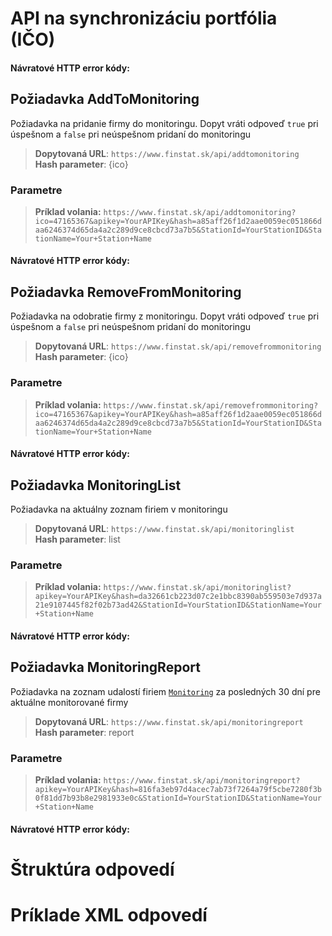 # API na synchronizáciu portfólia (IČO)

[](monitoring-categories.md ':include')

#### Návratové HTTP error kódy:

[](../../../common/http/errorcodes-sk.md ':include')

## Požiadavka AddToMonitoring
Požiadavka na pridanie firmy do monitoringu.
Dopyt vráti odpoveď `true` pri úspešnom a `false`  pri neúspešnom pridaní do monitoringu

> **Dopytovaná URL**: ```https://www.finstat.sk/api/addtomonitoring```<br />
> **Hash parameter**: {ico}

### Parametre
[](../../../common/parameters/monitoring-addremove-ico-sk.md ':include')

[](../../../common/parameters/parameters-sk.md ':include')

> **Príklad volania:** ```https://www.finstat.sk/api/addtomonitoring?ico=47165367&apikey=YourAPIKey&hash=a85aff26f1d2aae0059ec051866daa6246374d65da4a2c289d9ce8cbcd73a7b5&StationId=YourStationID&StationName=Your+Station+Name```

#### Návratové HTTP error kódy:
[](../../../common/http/errorcodes-sk.md ':include')

## Požiadavka RemoveFromMonitoring
Požiadavka na odobratie firmy z monitoringu.
Dopyt vráti odpoveď `true` pri úspešnom a `false`  pri neúspešnom pridaní do monitoringu

> **Dopytovaná URL**: ```https://www.finstat.sk/api/removefrommonitoring```<br />
> **Hash parameter**: {ico}

### Parametre
[](../../../common/parameters/monitoring-addremove-ico-sk.md ':include')

[](../../../common/parameters/parameters-sk.md ':include')

> **Príklad volania:** ```https://www.finstat.sk/api/removefrommonitoring?ico=47165367&apikey=YourAPIKey&hash=a85aff26f1d2aae0059ec051866daa6246374d65da4a2c289d9ce8cbcd73a7b5&StationId=YourStationID&StationName=Your+Station+Name```

#### Návratové HTTP error kódy:
[](../../../common/http/errorcodes-sk.md ':include')

## Požiadavka MonitoringList
Požiadavka na aktuálny zoznam firiem v monitoringu

> **Dopytovaná URL**: ```https://www.finstat.sk/api/monitoringlist```<br />
> **Hash parameter**: list

### Parametre
[](../../../common/parameters/monitoring-category-sk.md ':include')

[](../../../common/parameters/parameters-sk.md ':include')

> **Príklad volania:** ```https://www.finstat.sk/api/monitoringlist?apikey=YourAPIKey&hash=da32661cb223d07c2e1bbc8390ab559503e7d937a21e9107445f82f02b73ad42&StationId=YourStationID&StationName=Your+Station+Name```

#### Návratové HTTP error kódy:
[](../../../common/http/errorcodes-sk.md ':include')

## Požiadavka MonitoringReport
Požiadavka na zoznam udalostí firiem [`Monitoring`](#Monitoring) za posledných 30 dní pre aktuálne monitorované firmy

> **Dopytovaná URL**: ```https://www.finstat.sk/api/monitoringreport```<br />
> **Hash parameter**: report

### Parametre
[](../../../common/parameters/monitoring-category-sk.md ':include')

[](../../../common/parameters/parameters-sk.md ':include')

> **Príklad volania:** ```https://www.finstat.sk/api/monitoringreport?apikey=YourAPIKey&hash=816fa3eb97d4acec7ab73f7264a79f5cbe7280f3b0f81dd7b93b8e2981933e0c&StationId=YourStationID&StationName=Your+Station+Name```

#### Návratové HTTP error kódy:
[](../../../common/http/errorcodes-sk.md ':include')

# Štruktúra odpovedí

[](../../../common/responses/monitoring-categories-sk.md ':include')

[](../../../common/responses/monitoring-ico-sk.md ':include')

# Príklade XML odpovedí

[](../../../common/examples/monitoring-categories.md ':include')

[](../../../common/examples/monitoring-list.md ':include')

[](../../../common/examples/monitoring-report.md ':include')